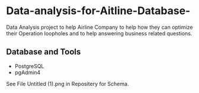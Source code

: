 # Data-analysis-for-Aitline-Database-
Data Analysis project to help Airline Company to help how they can optimize their Operation loopholes and to help answering business related questions.

## Database and Tools
+ PostgreSQL
+ pgAdmin4

See File Untitled (1).png in Repositery for Schema.

